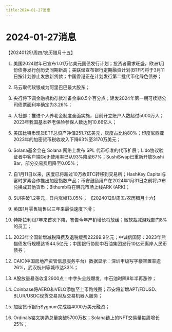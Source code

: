 ```yaml
---
title:2024-01-27消息
---
```

# 2024-01-27消息
【20240125/周四/农历腊月十五】

1. 美国2024财年已宣布1.01万亿美元国债发行计划；投资者需求旺盛，欧洲1月份债券发行创历史同期新高；美联储宣布银行定期融资计划(BTFP)将于3月11日按计划停止发放新贷款；中国香港正在计划发行第二批代币化绿色债券；

2. 马云取代软银成为阿里巴巴最大股东；

3. 央行将下调金融机构存款准备金率0.5个百分点；建发2024年第一期可续期公司债票面利率确定为3.26%；

4. 人社部：推进个人养老金制度全面实施，目前开立账户人数超过5000万人；2023年我国基本养老保险参保人数达到10.66亿人；

5. 美国比特币现货ETF总资产净值251.7亿美元，灰度占比约80%；印度尼西亚2023年的加密货币税收收入下降63%至3170万美元；

6. Solana基金会在 Solana 网络上发布 SPL 代币标准的代币扩展；Lido协议验证者中客户端Geth使用率已从93%降至67%；SushiSwap已重新开放Sushi Bar，部分交易费用降至0.05%；

7. 自1月11日以来，灰度已将超过10万枚BTC转移到交易所；HashKey Capital与富时罗素合作推出加密指数产品；币安鼓励用户在2024年1月31日之前将卢布兑换成其他货币；Bithumb将在韩元市场上线ARK (ARK)；

8. SUI突破1.2美元，日内涨幅13.05%；
【20240126/周五/农历腊月十六】

1. 英国1月零售销售以三年来最快速度下滑；

2. 特斯拉利润7年来首次下降，警告今年产销增长将放缓；微软裁减游戏部门8%的员工；

3. 2023年全国新增减税降费及退税缓费22289.9亿元；中诚信国际：2023年熊猫债发行规模达1544.5亿元；中国银行协助中石油集团发行10亿元离岸人民币债券；

4. CAIC(中国房地产资管信息服务平台）数据显示：深圳甲级写字楼空置率逾26%，武汉杭州等城市达33%；

5. A股放量暴涨收复2900点！中字头全线爆发，中石油时隔8年半再涨停；

6. Coinbase将AERO和VELO添加至上币路线图；币安将新增APT/FDUSD、BLUR/USDC现货交易对及交易机器人服务；

7. 加密货币银行Sygnum完成超4000万美元融资；

8. Ordinals铭文铸造总量突破5700万枚；Solana链上的NFT交易量每周增长25%；
